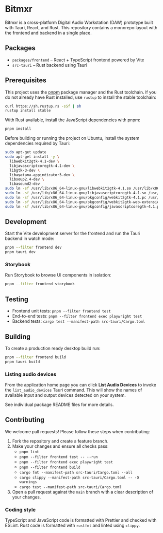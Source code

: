 # Bitmxr

Bitmxr is a cross-platform Digital Audio Workstation (DAW) prototype built with Tauri, React, and Rust.
This repository contains a monorepo layout with the frontend and backend in a single place.

## Packages

- `packages/frontend` – React + TypeScript frontend powered by Vite
- `src-tauri` – Rust backend using Tauri

## Prerequisites

This project uses the [pnpm](https://pnpm.io/) package manager and the Rust toolchain.
If you do not already have Rust installed, use `rustup` to install the stable
toolchain:

```bash
curl https://sh.rustup.rs -sSf | sh
rustup install stable
```

With Rust available, install the JavaScript dependencies with pnpm:

```bash
pnpm install
```

Before building or running the project on Ubuntu, install the system
dependencies required by Tauri:

```bash
sudo apt-get update
sudo apt-get install -y \
  libwebkit2gtk-4.1-dev \
  libjavascriptcoregtk-4.1-dev \
  libgtk-3-dev \
  libayatana-appindicator3-dev \
  libsoup2.4-dev \
  libasound2-dev
sudo ln -sf /usr/lib/x86_64-linux-gnu/libwebkit2gtk-4.1.so /usr/lib/x86_64-linux-gnu/libwebkit2gtk-4.0.so
sudo ln -sf /usr/lib/x86_64-linux-gnu/libjavascriptcoregtk-4.1.so /usr/lib/x86_64-linux-gnu/libjavascriptcoregtk-4.0.so
sudo ln -sf /usr/lib/x86_64-linux-gnu/pkgconfig/webkit2gtk-4.1.pc /usr/lib/x86_64-linux-gnu/pkgconfig/webkit2gtk-4.0.pc
sudo ln -sf /usr/lib/x86_64-linux-gnu/pkgconfig/webkit2gtk-web-extension-4.1.pc /usr/lib/x86_64-linux-gnu/pkgconfig/webkit2gtk-web-extension-4.0.pc
sudo ln -sf /usr/lib/x86_64-linux-gnu/pkgconfig/javascriptcoregtk-4.1.pc /usr/lib/x86_64-linux-gnu/pkgconfig/javascriptcoregtk-4.0.pc
```

## Development

Start the Vite development server for the frontend and run the Tauri backend in
watch mode:

```bash
pnpm --filter frontend dev
pnpm tauri dev
```

### Storybook

Run Storybook to browse UI components in isolation:

```bash
pnpm --filter frontend storybook
```

## Testing

- Frontend unit tests: `pnpm --filter frontend test`
- End-to-end tests: `pnpm --filter frontend exec playwright test`
- Backend tests: `cargo test --manifest-path src-tauri/Cargo.toml`

## Building

To create a production ready desktop build run:

```bash
pnpm --filter frontend build
pnpm tauri build
```

### Listing audio devices

From the application home page you can click **List Audio Devices** to invoke the
`list_audio_devices` Tauri command. This will show the names of available input
and output devices detected on your system.

See individual package README files for more details.

## Contributing

We welcome pull requests! Please follow these steps when contributing:

1. Fork the repository and create a feature branch.
2. Make your changes and ensure all checks pass:
   - `pnpm lint`
   - `pnpm --filter frontend test -- --run`
   - `pnpm --filter frontend exec playwright test`
   - `pnpm --filter frontend build`
   - `cargo fmt --manifest-path src-tauri/Cargo.toml --all`
   - `cargo clippy --manifest-path src-tauri/Cargo.toml -- -D warnings`
   - `cargo test --manifest-path src-tauri/Cargo.toml`
3. Open a pull request against the `main` branch with a clear description of your changes.

### Coding style

TypeScript and JavaScript code is formatted with Prettier and checked with ESLint.
Rust code is formatted with `rustfmt` and linted using `clippy`.
